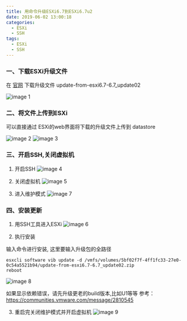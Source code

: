 ```yaml
---
title: 用命令升级ESXi6.7到ESXi6.7u2
date: 2019-06-02 13:00:18
categories:
  - ESXi
  - SSH
tags:
  - ESXi
  - SSH
---
```


<!--more-->

### 一、下载ESXi升级文件
在 [官网](https://my.vmware.com/group/vmware/patch#search) 下载升级文件 update-from-esxi6.7-6.7_update02

![image 1](1.png)

### 二、将文件上传到ESXi

可以直接通过 ESXi的web界面将下载的升级文件上传到 datastore

![image 2](2.png)
![image 3](3.png)

### 三、开启SSH,关闭虚拟机

1. 开启SSH
![image 4](4.png)

2. 关闭虚拟机
![image 5](5.png)

3. 进入维护模式
![image 7](7.png)

### 四、安装更新

1. 用SSH工具进入ESXi
![image 6](6.png)

2. 执行安装

输入命令进行安装, 这里要输入升级包的全路径
```
esxcli software vib update -d /vmfs/volumes/5bf02f7f-4ff1fc33-27e0-0c54a5521b94/update-from-esxi6.7-6.7_update02.zip
reboot
```
![image 8](8.png)

如果显示依赖错误，请先升级更老的build版本,比如U1等等
参考：https://communities.vmware.com/message/2810545

3. 重启完关闭维护模式并开启虚拟机
![image 9](9.png)
